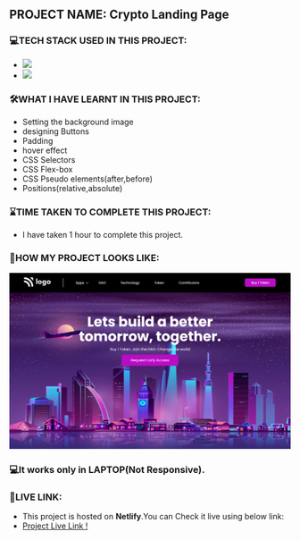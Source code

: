 ## PROJECT NAME: Crypto Landing Page

### **💻TECH STACK USED IN THIS PROJECT:** 
- <img src="https://img.shields.io/badge/HTML5-E34F26?style=for-the-badge&logo=html5&logoColor=white" />
- <img src="https://img.shields.io/badge/CSS3-1572B6?style=for-the-badge&logo=css3&logoColor=white" />

### **🛠WHAT I HAVE LEARNT IN THIS PROJECT:** 
- Setting the background image
- designing Buttons 
- Padding
- hover effect
- CSS Selectors
- CSS Flex-box
- CSS Pseudo elements(after,before)
- Positions(relative,absolute)


### **⌛TIME TAKEN TO COMPLETE THIS PROJECT:** 
- I have taken 1 hour to complete this project.

### **👀HOW MY PROJECT LOOKS LIKE:**
![Crypto Landing Page](ScreenCapture-Of-Crypto-Landing-Page.png)

### 💻It works only in **LAPTOP**(Not Responsive).

### **🚀LIVE LINK:**
-  This project is hosted on **Netlify**.You can Check it live using below link: 
-  [Project Live Link !](https://631c3db695a3650ea14f6663--unique-cannoli-a2717a.netlify.app/)

